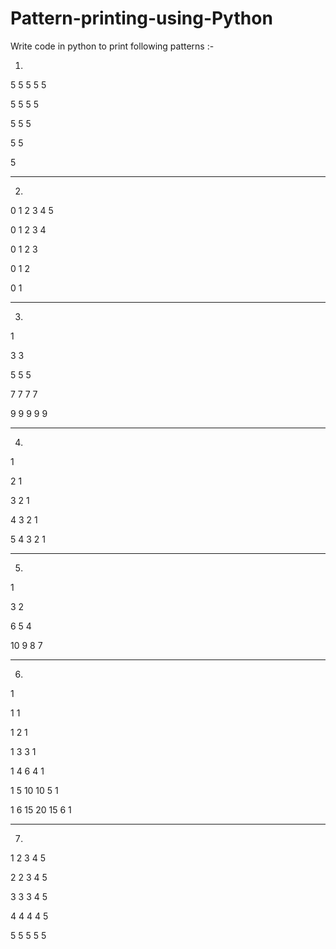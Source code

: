 # Pattern-printing-using-Python

Write code in python to print following patterns :-

1.

5 5 5 5 5

5 5 5 5

5 5 5

5 5

5

--------------------------------------------------

2.

0 1 2 3 4 5

0 1 2 3 4

0 1 2 3

0 1 2

0 1

-------------------------------------------------
3.

1

3 3

5 5 5

7 7 7 7

9 9 9 9 9

-------------------------------------------------
4.

1

2 1

3 2 1

4 3 2 1

5 4 3 2 1

-------------------------------------------------
5.

1 

3 2

6 5 4 

10 9 8 7 

------------------------------------------------

6.

1

1 1

1 2 1

1 3 3 1

1 4 6 4 1

1 5 10 10 5 1

1 6 15 20 15 6 1

-------------------------------------------------

7.

1 2 3 4 5

2 2 3 4 5

3 3 3 4 5

4 4 4 4 5

5 5 5 5 5
